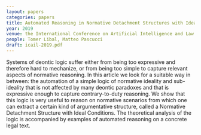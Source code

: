```yaml
---
layout: papers
categories: papers
title: Automated Reasoning in Normative Detachment Structures with Ideal Conditions
year: 2019
venue: the International Conference on Artificial Intelligence and Law (ICAIL)
people: Tomer Libal, Matteo Pascucci
draft: icail-2019.pdf
---
```

Systems of deontic logic suffer either from being too expressive and
therefore hard to mechanize, or from being too simple to capture
relevant aspects of normative reasoning. In this article we look for a
suitable way in between: the automation of a simple logic of normative
ideality and sub-ideality that is not affected by many deontic paradoxes
and that is expressive enough to capture contrary-to-duty reasoning.
We show that this logic is very useful to reason on normative scenarios
from which one can extract a certain kind of argumentative structure,
called a Normative Detachment Structure with Ideal Conditions. The
theoretical analysis of the logic is accompanied by examples of
automated reasoning on a concrete legal text.

